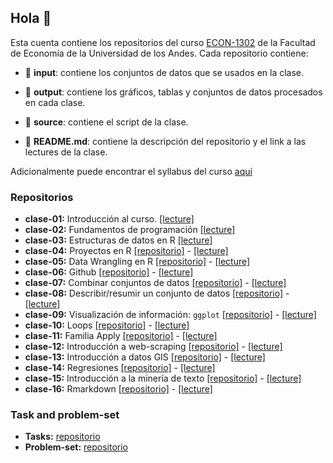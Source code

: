 ## Hola 👋

Esta cuenta contiene los repositorios del curso [ECON-1302](https://github.com/taller-r-202301) de la Facultad de Economía de la Universidad de los Andes. Cada repositorio contiene:

- :file_folder: **input**: contiene los conjuntos de datos que se usados en la clase.

- :file_folder: **output**: contiene los gráficos, tablas y conjuntos de datos procesados en cada clase. 

- :file_folder: **source**: contiene el script de la clase.

- :book: **README.md**: contiene la descripción del repositorio y el link a las lectures de la clase.

Adicionalmente puede encontrar el syllabus del curso [aquí](https://github.com/taller-r-202301/.github/blob/main/syllabus.pdf)

### Repositorios
- **clase-01:** Introducción al curso. [[lecture]](https://lectures-r.gitlab.io/uniandes-202301/clase-01/)
- **clase-02:** Fundamentos de programación [[lecture]](https://lectures-r.gitlab.io/uniandes-202301/clase-02/)
- **clase-03:** Estructuras de datos en R [[lecture]](https://lectures-r.gitlab.io/uniandes-202301/clase-03/)
- **clase-04:** Proyectos en R [[repositorio]](https://github.com/taller-r-202301/clase-04) -  [[lecture]](https://lectures-r.gitlab.io/uniandes-202301/clase-04/)
- **clase-05:** Data Wrangling en R [[repositorio]](https://github.com/taller-r-202301/clase-05) -  [[lecture]](https://lectures-r.gitlab.io/uniandes-202301/clase-05/)
- **clase-06:** Github [[repositorio]](https://github.com/taller-r-202301/clase-06) -  [[lecture]](https://lectures-r.gitlab.io/uniandes-202301/clase-06/)
- **clase-07:** Combinar conjuntos de datos [[repositorio]](https://github.com/taller-r-202301/clase-07) -  [[lecture]](https://lectures-r.gitlab.io/uniandes-202301/clase-07/)
- **clase-08:** Describir/resumir un conjunto de datos [[repositorio]](https://github.com/taller-r-202301/clase-08) -  [[lecture]](https://lectures-r.gitlab.io/uniandes-202301/clase-08/)
- **clase-09:** Visualización de información: `ggplot` [[repositorio]](https://github.com/taller-r-202301/clase-09) -  [[lecture]](https://lectures-r.gitlab.io/uniandes-202301/clase-09/)
- **clase-10:** Loops [[repositorio]](https://github.com/taller-r-202301/clase-10) -  [[lecture]](https://lectures-r.gitlab.io/uniandes-202301/clase-10/)
- **clase-11:** Familia Apply [[repositorio]](https://github.com/taller-r-202301/clase-11) -  [[lecture]](https://lectures-r.gitlab.io/uniandes-202301/clase-11/)
- **clase-12:** Introducción a web-scraping [[repositorio]](https://github.com/taller-r-202301/clase-12) -  [[lecture]](https://lectures-r.gitlab.io/uniandes-202301/clase-12/)
- **clase-13:** Introducción a datos GIS [[repositorio]](https://github.com/taller-r-202301/clase-13) -  [[lecture]](https://lectures-r.gitlab.io/uniandes-202301/clase-13/)
- **clase-14:** Regresiones [[repositorio]](https://github.com/taller-r-202301/clase-14) -  [[lecture]](https://lectures-r.gitlab.io/uniandes-202301/clase-14/)
- **clase-15:** Introducción a la minería de texto [[repositorio]](https://github.com/taller-r-202301/clase-15) -  [[lecture]](https://lectures-r.gitlab.io/uniandes-202301/clase-15/)
- **clase-16:** Rmarkdown [[repositorio]](https://github.com/taller-r-202301/clase-16) -  [[lecture]](https://lectures-r.gitlab.io/uniandes-202301/clase-16/) 

### Task and problem-set

- **Tasks:** [repositorio](https://github.com/taller-r-202301/tasks)
- **Problem-set:** [repositorio](https://github.com/taller-r-202301/problem-sets)




